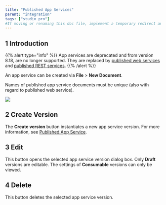 ```yaml
---
title: "Published App Services"
parent: "integration"
tags: ["studio pro"]
#If moving or renaming this doc file, implement a temporary redirect and let the respective team know they should update the URL in the product. See Mapping to Products for more details.
---
```


## 1 Introduction

{{% alert type="info" %}}
App services are deprecated and from version 8.18, are no longer supported. They are replaced by [published web services](published-web-services) and [published REST services](published-rest-services).
{{% /alert %}}

An app service can be created via **File** > **New Document**.

Names of published app service documents must be unique (also with regard to published web service).

![](attachments/16713717/16843911.png)

## 2 Create Version

The **Create version** button instantiates a new app service version. For more information, see [Published App Service](published-app-service).

## 3 Edit

This button opens the selected app service version dialog box. Only **Draft** versions are editable. The settings of **Consumable** versions can only be viewed.

## 4 Delete

This button deletes the selected app service version.
